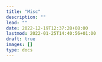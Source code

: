 ```yaml
---
title: "Misc"
description: ""
lead: ""
date: 2022-12-19T12:37:28+08:00
lastmod: 2022-01-25T14:40:56+01:00
draft: true
images: []
type: docs
---
```


